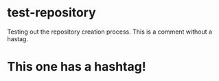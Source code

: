 # test-repository
Testing out the repository creation process.
This is a comment without a hastag.
# This one has a hashtag!

